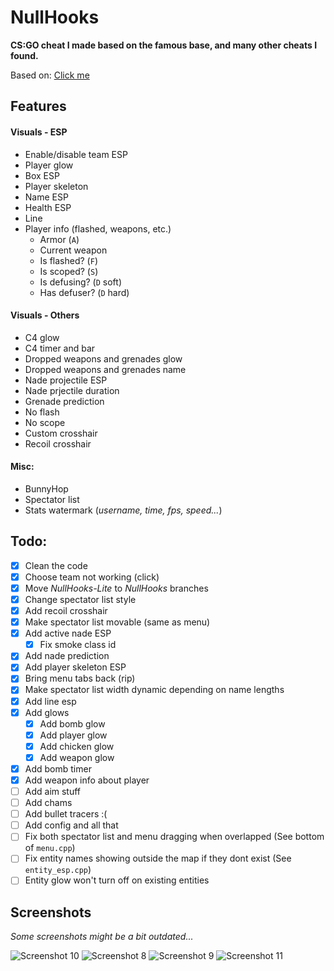 # NullHooks
**CS:GO cheat I made based on the famous base, and many other cheats I found.**

Based on: [Click me](REFERENCES.md)

## Features
#### Visuals - ESP
- Enable/disable team ESP
- Player glow
- Box ESP
- Player skeleton
- Name ESP
- Health ESP
- Line
- Player info (flashed, weapons, etc.)
	- Armor (`A`)
	- Current weapon
	- Is flashed? (`F`)
	- Is scoped? (`S`)
	- Is defusing? (`D` soft)
	- Has defuser? (`D` hard)

#### Visuals - Others
- C4 glow
- C4 timer and bar
- Dropped weapons and grenades glow
- Dropped weapons and grenades name
- Nade projectile ESP
- Nade prjectile duration
- Grenade prediction
- No flash
- No scope
- Custom crosshair
- Recoil crosshair

#### Misc:
- BunnyHop
- Spectator list
- Stats watermark (*username, time, fps, speed...*)

## Todo:
- [X] Clean the code
- [X] Choose team not working (click)
- [X] Move *NullHooks-Lite* to *NullHooks* branches
- [X] Change spectator list style
- [X] Add recoil crosshair
- [X] Make spectator list movable (same as menu)
- [X] Add active nade ESP
	- [X] Fix smoke class id
- [X] Add nade prediction
- [X] Add player skeleton ESP
- [X] Bring menu tabs back (rip)
- [X] Make spectator list width dynamic depending on name lengths
- [X] Add line esp
- [X] Add glows 
	- [X] Add bomb glow
	- [X] Add player glow
	- [X] Add chicken glow
	- [X] Add weapon glow
- [X] Add bomb timer
- [X] Add weapon info about player
- [ ] Add aim stuff
- [ ] Add chams
- [ ] Add bullet tracers :(
- [ ] Add config and all that
- [ ] Fix both spectator list and menu dragging when overlapped (See bottom of `menu.cpp`)
- [ ] Fix entity names showing outside the map if they dont exist (See `entity_esp.cpp`)
- [ ] Entity glow won't turn off on existing entities

## Screenshots
*Some screenshots might be a bit outdated...*  

![Screenshot 10](screenshots/screenshot10.png)
![Screenshot 8](screenshots/screenshot8.png)
![Screenshot 9](screenshots/screenshot9.png)
![Screenshot 11](screenshots/screenshot11.png)
